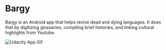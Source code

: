# Bargy

Bargy is an Android app that helps revive dead and dying languages. It does that by digitizing glossaries, compiling brief histories, and linking cultural highlights from Youtube.

![Udacity App Gif](https://imgflip.com/gif/2doxo8)


